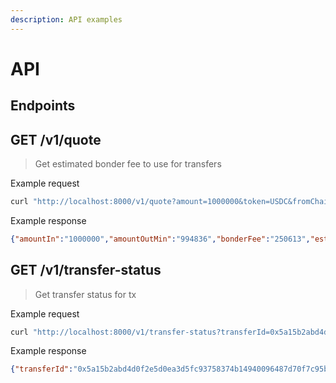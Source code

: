```yaml
---
description: API examples
---
```


# API

## Endpoints

## GET /v1/quote

> Get estimated bonder fee to use for transfers

Example request

```sh
curl "http://localhost:8000/v1/quote?amount=1000000&token=USDC&fromChain=polygon&toChain=gnosis&slippage=0.5"
```

Example response

```json
{"amountIn":"1000000","amountOutMin":"994836","bonderFee":"250613","estimatedRecieved":"749223"}
```

## GET /v1/transfer-status

> Get transfer status for tx

Example request

```sh
curl "http://localhost:8000/v1/transfer-status?transferId=0x5a15b2abd4d0f2e5d0ea3d5fc93758374b14940096487d70f7c95b5393fc9c89"
```

Example response

```json
{"transferId":"0x5a15b2abd4d0f2e5d0ea3d5fc93758374b14940096487d70f7c95b5393fc9c89","transactionHash":"0xbe6953dac8149e3f4d3a5719445170fb9835c461a980cbdaf9ad5cce10c9d27c", ... }
```
